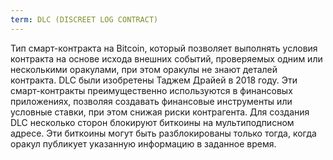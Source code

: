 ```yaml
---
term: DLC (DISCREET LOG CONTRACT)
---
```


Тип смарт-контракта на Bitcoin, который позволяет выполнять условия контракта на основе исхода внешних событий, проверяемых одним или несколькими оракулами, при этом оракулы не знают деталей контракта. DLC были изобретены Таджем Драйей в 2018 году. Эти смарт-контракты преимущественно используются в финансовых приложениях, позволяя создавать финансовые инструменты или условные ставки, при этом снижая риски контрагента. Для создания DLC несколько сторон блокируют биткоины на мультиподписном адресе. Эти биткоины могут быть разблокированы только тогда, когда оракул публикует указанную информацию в заданное время.